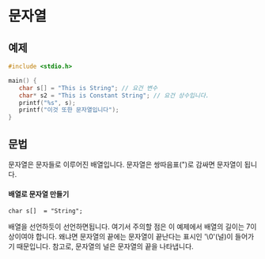 문자열
========

예제
--------
```c
#include <stdio.h>

main() {
   char s[] = "This is String"; // 요건 변수
   char* s2 = "This is Constant String"; // 요건 상수입니다.
   printf("%s", s);
   printf("이것 또한 문자열입니다");
}
```

문법
-----------
문자열은 문자들로 이루어진 배열입니다.
문자열은 쌍따음표(")로 감싸면 문자열이 됩니다.

#### 배열로 문자열 만들기
    char s[]  = "String";
배열을 선언하듯이 선언하면됩니다. 
여기서 주의할 점은 이 예제에서 배열의 길이는 7이상이여야 합니다. 
왜냐면 문자열의 끝에는 문자열이 끝난다는 표시인 '\0'(널)이 들어가기 때문입니다. 
참고로, 문자열의 널은 문자열의 끝을 나타냅니다.